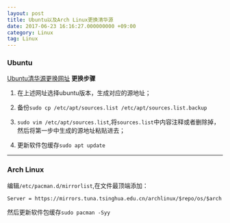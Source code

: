 ```yaml
---
layout: post
title: Ubuntu以及Arch Linux更换清华源
date: 2017-06-23 16:16:27.000000000 +09:00
category: Linux
tag: Linux
---
```


### **Ubuntu**
[Ubuntu清华源更换网址](https://mirror.tuna.tsinghua.edu.cn/help/ubuntu/)
**更换步骤**

1. 在上述网址选择ubuntu版本，生成对应的源地址；

2. 备份`sudo cp /etc/apt/sources.list /etc/apt/sources.list.backup`

3. `sudo vim /etc/apt/sources.list`,将`sources.list`中内容注释或者删除掉，然后将第一步中生成的源地址粘贴进去；

4. 更新软件包缓存`sudo apt update`

---

### **Arch Linux**
编辑­`/etc/pacman.d/mirrorlist`,在文件最顶端添加：

`Server = https://mirrors.tuna.tsinghua.edu.cn/archlinux/$repo/os/$arch`

然后更新软件包缓存`sudo pacman -Syy`

